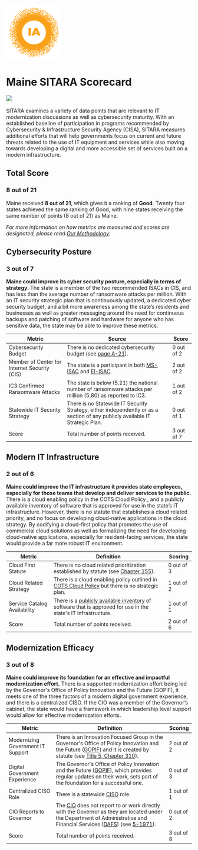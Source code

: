 ![image](https://github.com/internetassociation/SITARA/blob/main/Assets/IA_Mark.png)

# Maine SITARA Scorecard

<img src="https://upload.wikimedia.org/wikipedia/commons/thumb/3/35/Flag_of_Maine.svg/609px-Flag_of_Maine.svg.png" width="100" />

SITARA examines a variety of data points that are relevant to IT modernization discussions as well as cybersecurity maturity. With an established baseline of participation in programs recommended by Cybersecurity & Infrastructure Security Agency (CISA), SITARA measures additional efforts that will help governments focus on current and future threats related to the use of IT equipment and services while also moving towards developing a digital and more accessible set of services built on a modern infrastructure.

## Total Score

### 8 out of 21

Maine received **8 out of 21**, which gives it a ranking of **Good**. Twenty four states achieved the same ranking of Good, with nine states receiving the same number of points (8 out of 21) as Maine.

*For more information on how metrics are measured and scores are designated, please read [Our Methodology](https://github.com/internetassociation/SITARA/blob/main/Data/Individual-Data/Our-Methodology.md).*

## Cybersecurity Posture

### 3 out of 7

**Maine could improve its cyber security posture, especially in terms of strategy.** The state is a member of the two recommended ISACs in CIS, and has less than the average number of ransomware attacks per million. With an IT security strategic plan that is continuously updated, a dedicated cyber security budget, and a bit more awareness among the state’s residents and businesses as well as greater messaging around the need for continuous backups and patching of software and hardware for anyone who has sensitive data, the state may be able to improve these metrics.

Metric | Source | Score
--- | --- | ---
Cybersecurity Budget | There is no dedicated cybersecurity budget (see [page A-21](https://www.maine.gov/budget/sites/maine.gov.budget/files/inline-files/GF%202020%202021%20Part%20A.pdf)). | 0 out of 2
Member of Center for Internet Security (CIS) | The state is a participant in both [MS-ISAC](https://www.cisecurity.org/partners-state-government/) and [EI-ISAC](https://www.cisecurity.org/ei-isac/partners-ei-isac/). | 2 out of 2
IC3 Confirmed Ransomware Attacks | The state is below (5.21) the national number of ransomware attacks per million (5.80) as reported to IC3. | 1 out of 2
Statewide IT Security Strategy | There is no Statewide IT Security Strategy, either independently or as a section of any publicly available IT Strategic Plan. | 0 out of 1
Score | Total number of points received. | 3 out of 7

## Modern IT Infrastructure

### 2 out of 6

**Maine could improve the IT infrastructure it provides state employees, especially for those teams that develop and deliver services to the public.** There is a cloud enabling policy in the COTS Cloud Policy , and a publicly available inventory of software that is approved for use in the state’s IT infrastructure. However, there is no statute that establishes a cloud related priority, and no focus on developing cloud-native applications in the cloud strategy. By codifying a cloud-first policy that promotes the use of commercial cloud solutions as well as formalizing the need for developing cloud-native applications, especially for resident-facing services, the state would provide a far more robust IT environment.

Metric | Definition | Scoring
--- | --- | ---
Cloud First Statute | There is no cloud related prioritization established by statute (see [Chapter 155](https://mainelegislature.org/legis/statutes/5/title5ch155sec0.html)). | 0 out of 3
Cloud Related Strategy | There is a cloud enabling policy outlined in [COTS Cloud Policy](https://www.maine.gov/oit/sites/maine.gov.oit/files/inline-files/cots-cloud-policy.pdf) but there is no strategic plan. | 1 out of 2
Service Catalog Availability | There is a [publicly available inventory](https://www.maine.gov/oit/services) of software that is approved for use in the state's IT infrastructure. | 1 out of 1
Score | Total number of points received. | 2 out of 6

## Modernization Efficacy

### 3 out of 8

**Maine could improve its foundation for an effective and impactful modernization effort.** There is a supported modernization effort being led by the Governor's Office of Policy Innovation and the Future (GOPIF), it meets one of the three factors of a modern digital government experience, and there is a centralized CISO. If the CIO was a member of the Governor’s cabinet, the state would have a framework in which leadership level support would allow for effective modernization efforts.

Metric | Definition | Scoring
--- | --- | ---
Modernizing Government IT Support | There is an Innovation Focused Group in the Governor's Office of Policy Innovation and the Future ([GOPIF](https://www.maine.gov/future/)) and it is created by statute (see [Title 5, Chapter 310](http://legislature.maine.gov/statutes/5/title5ch310sec0.html)). | 2 out of 2
Digital Government Experience | The Governor's Office of Policy Innovation and the Future ([GOPIF](https://www.maine.gov/future/)), which provides regular updates on their work, sets part of the foundation for a successful one. | 0 out of 3
Centralized CISO Role  | There is a statewide [CISO](https://www.maine.gov/oit/sites/maine.gov.oit/files/inline-files/it-leadership-org-chart.pdf) role. | 1 out of 1
CIO Reports to Governor | The [CIO](https://www.maine.gov/dafs/about/leadership/fred-brittain) does not report to or work directly with the Governor as they are located under the Department of Administrative and Financial Services ([DAFS](https://www.maine.gov/dafs/)) (see [5-1971](http://legislature.maine.gov/legis/statutes/5/title5ch163sec0.html)). | 0 out of 2
Score | Total number of points received. | 3 out of 8